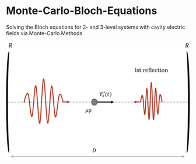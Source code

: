 # Monte-Carlo-Bloch-Equations
Solving the Bloch equations for 2- and 3-level systems with cavity electric fields via Monte-Carlo Methods

<img src="./img/cavity_field_dopp_scheme.png" width="600">
